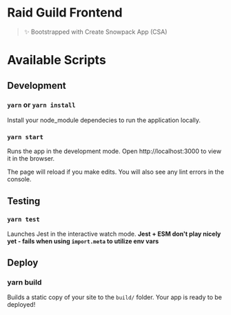 # Raid Guild Frontend

> ✨ Bootstrapped with Create Snowpack App (CSA)

# Available Scripts

## Development

### `yarn` or `yarn install`

Install your node_module dependecies to run the application locally.

### `yarn start`

Runs the app in the development mode.
Open http://localhost:3000 to view it in the browser.

The page will reload if you make edits.
You will also see any lint errors in the console.

## Testing

### `yarn test`

Launches Jest in the interactive watch mode.
**Jest + ESM don't play nicely yet - fails when using `import.meta` to utilize env vars**

## Deploy

### yarn build

Builds a static copy of your site to the `build/` folder.
Your app is ready to be deployed!
